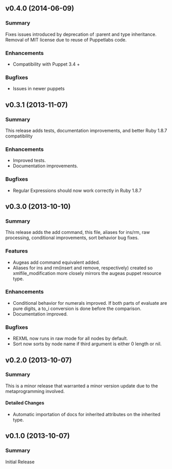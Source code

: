 ## v0.4.0 (2014-06-09)

### Summary
Fixes issues introduced by deprecation of :parent and type inheritance.
Removal of MIT license due to reuse of Puppetlabs code.

### Enhancements
- Compatibility with Puppet 3.4 +

### Bugfixes
- Issues in newer puppets

## v0.3.1 (2013-11-07)

### Summary
This release adds tests, documentation improvements, and better Ruby 1.8.7 compatibility

### Enhancements
- Improved tests.
- Documentation improvements.

### Bugfixes
- Regular Expressions should now work correctly in Ruby 1.8.7

## v0.3.0 (2013-10-10)

### Summary
This release adds the add command, this file, aliases for ins/rm, raw processing, conditional improvements, sort behavior bug fixes.

### Features
- Augeas add command equivalent added.
- Aliases for ins and rm(insert and remove, respectively) created so xmlfile_modification more closely mirrors the augeas puppet resource type.

### Enhancements
- Conditional behavior for numerals improved.  If both parts of evaluate are pure digits, a to_i conversion is done before the comparison.
- Documentation improved.

### Bugfixes
- REXML now runs in raw mode for all nodes by default.
- Sort now sorts by node name if third argument is either 0 length or nil.

## v0.2.0 (2013-10-07)

### Summary
This is a minor release that warranted a minor version update due to the metaprogramming involved.

#### Detailed Changes
- Automatic importation of docs for inherited attributes on the inherited type.

## v0.1.0 (2013-10-07)

### Summary
Initial Release
